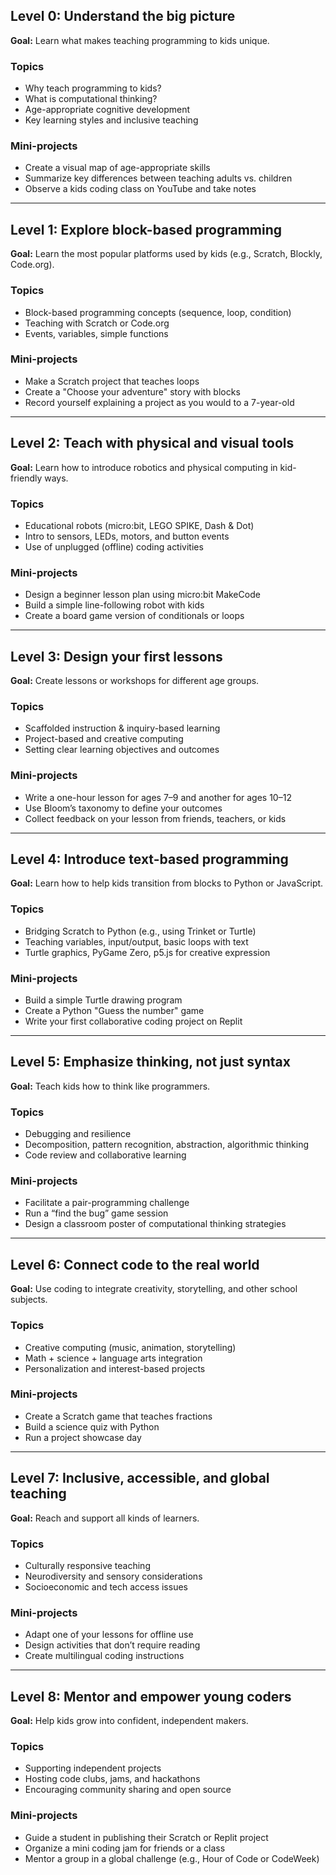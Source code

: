 
## Level 0: Understand the big picture

**Goal:** Learn what makes teaching programming to kids unique.

### Topics

- Why teach programming to kids?
- What is computational thinking?
- Age-appropriate cognitive development
- Key learning styles and inclusive teaching

### Mini-projects

- Create a visual map of age-appropriate skills
- Summarize key differences between teaching adults vs. children
- Observe a kids coding class on YouTube and take notes

---

## Level 1: Explore block-based programming

**Goal:** Learn the most popular platforms used by kids (e.g., Scratch, Blockly, Code.org).

### Topics

- Block-based programming concepts (sequence, loop, condition)
- Teaching with Scratch or Code.org
- Events, variables, simple functions

### Mini-projects

- Make a Scratch project that teaches loops
- Create a "Choose your adventure" story with blocks
- Record yourself explaining a project as you would to a 7-year-old

---

## Level 2: Teach with physical and visual tools

**Goal:** Learn how to introduce robotics and physical computing in kid-friendly ways.

### Topics

- Educational robots (micro:bit, LEGO SPIKE, Dash & Dot)
- Intro to sensors, LEDs, motors, and button events
- Use of unplugged (offline) coding activities

### Mini-projects

- Design a beginner lesson plan using micro:bit MakeCode
- Build a simple line-following robot with kids
- Create a board game version of conditionals or loops

---

## Level 3: Design your first lessons

**Goal:** Create lessons or workshops for different age groups.

### Topics

- Scaffolded instruction & inquiry-based learning
- Project-based and creative computing
- Setting clear learning objectives and outcomes

### Mini-projects

- Write a one-hour lesson for ages 7–9 and another for ages 10–12
- Use Bloom’s taxonomy to define your outcomes
- Collect feedback on your lesson from friends, teachers, or kids

---

## Level 4: Introduce text-based programming

**Goal:** Learn how to help kids transition from blocks to Python or JavaScript.

### Topics

- Bridging Scratch to Python (e.g., using Trinket or Turtle)
- Teaching variables, input/output, basic loops with text
- Turtle graphics, PyGame Zero, p5.js for creative expression

### Mini-projects

- Build a simple Turtle drawing program
- Create a Python "Guess the number" game
- Write your first collaborative coding project on Replit

---

## Level 5: Emphasize thinking, not just syntax

**Goal:** Teach kids how to think like programmers.

### Topics

- Debugging and resilience
- Decomposition, pattern recognition, abstraction, algorithmic thinking
- Code review and collaborative learning

### Mini-projects

- Facilitate a pair-programming challenge
- Run a “find the bug” game session
- Design a classroom poster of computational thinking strategies

---

## Level 6: Connect code to the real world

**Goal:** Use coding to integrate creativity, storytelling, and other school subjects.

### Topics

- Creative computing (music, animation, storytelling)
- Math + science + language arts integration
- Personalization and interest-based projects

### Mini-projects

- Create a Scratch game that teaches fractions
- Build a science quiz with Python
- Run a project showcase day

---

## Level 7: Inclusive, accessible, and global teaching

**Goal:** Reach and support all kinds of learners.

### Topics

- Culturally responsive teaching
- Neurodiversity and sensory considerations
- Socioeconomic and tech access issues

### Mini-projects

- Adapt one of your lessons for offline use
- Design activities that don’t require reading
- Create multilingual coding instructions

---

## Level 8: Mentor and empower young coders

**Goal:** Help kids grow into confident, independent makers.

### Topics

- Supporting independent projects
- Hosting code clubs, jams, and hackathons
- Encouraging community sharing and open source

### Mini-projects

- Guide a student in publishing their Scratch or Replit project
- Organize a mini coding jam for friends or a class
- Mentor a group in a global challenge (e.g., Hour of Code or CodeWeek)
